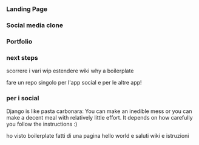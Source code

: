 ### Landing Page


### Social media clone



### Portfolio


### next steps
scorrere i vari wip
estendere wiki
why a boilerplate

fare un repo singolo per l'app social e per le altre app!

### per i social
Django is like pasta carbonara:
You can make an inedible mess
or you can make a decent meal with relatively little effort.
It depends on how carefully you follow the instructions :)

ho visto boilerplate fatti di una pagina hello world e saluti
wiki e istruzioni